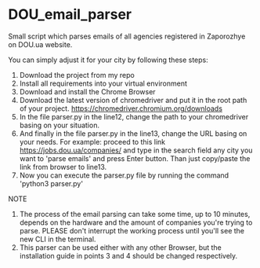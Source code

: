 # DOU_email_parser
Small script which parses emails of all agencies registered in Zaporozhye on DOU.ua website.

You can simply adjust it for your city by following these steps:
1) Download the project from my repo
2) Install all requirements into your virtual environment
3) Download and install the Chrome Browser
4) Download the latest version of chromedriver and put it in the root path of your project.
https://chromedriver.chromium.org/downloads
5) In the file parser.py in the line12, change the path to your chromedriver basing on your situation.
6) And finally in the file parser.py in the line13, change the URL basing on your needs.
For example: proceed to this link https://jobs.dou.ua/companies/ and type in the search field any city you want to 'parse emails' and press Enter button. 
Than just copy/paste the link from browser to line13.
7) Now you can execute the parser.py file by running the command 'python3 parser.py'


NOTE
1) The process of the email parsing can take some time, up to 10 minutes, depends on the hardware and the amount of companies you're trying to parse. 
PLEASE don't interrupt the working process until you'll see the new CLI in the terminal.
2) This parser can be used either with any other Browser, but the installation guide in points 3 and 4 should be changed respectively.
